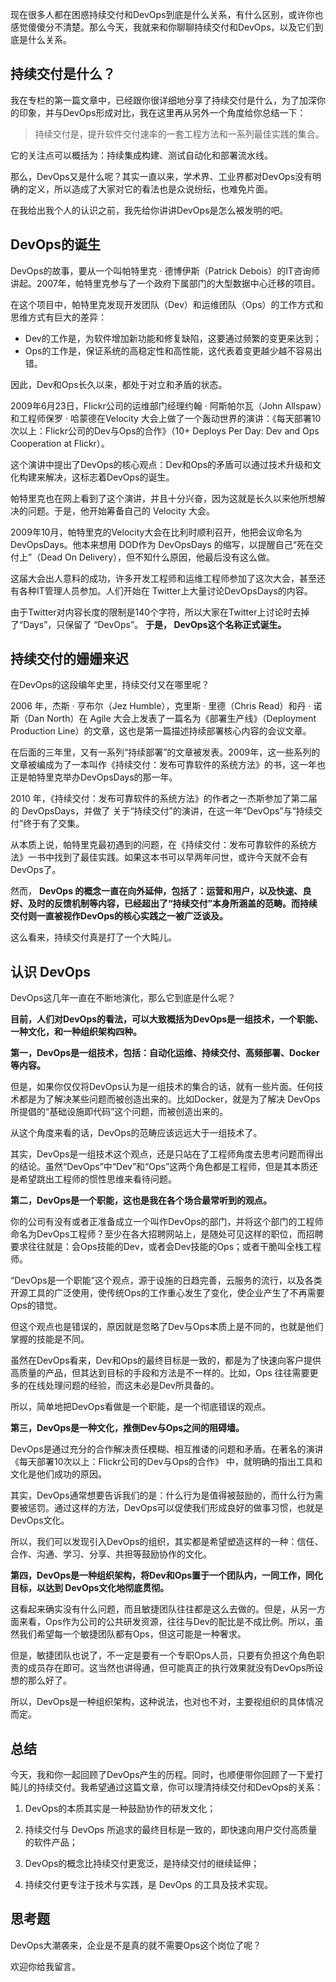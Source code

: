 现在很多人都在困惑持续交付和DevOps到底是什么关系，有什么区别，或许你也感觉傻傻分不清楚。那么今天，我就来和你聊聊持续交付和DevOps，以及它们到底是什么关系。

## 持续交付是什么？

我在专栏的第一篇文章中，已经跟你很详细地分享了持续交付是什么，为了加深你的印象，并与DevOps形成对比，我在这里再从另外一个角度给你总结一下：

> 持续交付是，提升软件交付速率的一套工程方法和一系列最佳实践的集合。

它的关注点可以概括为：持续集成构建、测试自动化和部署流水线。

那么，DevOps又是什么呢？其实一直以来，学术界、工业界都对DevOps没有明确的定义，所以造成了大家对它的看法也是众说纷纭，也难免片面。

在我给出我个人的认识之前，我先给你讲讲DevOps是怎么被发明的吧。

## DevOps的诞生

DevOps的故事，要从一个叫帕特里克 · 德博伊斯（Patrick Debois）的IT咨询师讲起。2007年，帕特里克参与了一个政府下属部门的大型数据中心迁移的项目。

在这个项目中，帕特里克发现开发团队（Dev）和运维团队（Ops）的工作方式和思维方式有巨大的差异：

- Dev的工作是，为软件增加新功能和修复缺陷，这要通过频繁的变更来达到；
- Ops的工作是，保证系统的高稳定性和高性能，这代表着变更越少越不容易出错。

因此，Dev和Ops长久以来，都处于对立和矛盾的状态。

2009年6月23日，Flickr公司的运维部门经理约翰 · 阿斯帕尔瓦（John Allspaw）和工程师保罗 · 哈蒙德在Velocity 大会上做了一个轰动世界的演讲：《每天部署10次以上：Flickr公司的Dev与Ops的合作》（10+ Deploys Per Day: Dev and Ops Cooperation at Flickr）。

这个演讲中提出了DevOps的核心观点：Dev和Ops的矛盾可以通过技术升级和文化构建来解决，这标志着DevOps的诞生。

帕特里克也在网上看到了这个演讲，并且十分兴奋，因为这就是长久以来他所想解决的问题。于是，他开始筹备自己的 Velocity 大会。

2009年10月，帕特里克的Velocity大会在比利时顺利召开，他把会议命名为DevOpsDays。他本来想用 DOD作为 DevOpsDays 的缩写，以提醒自己“死在交付上”（Dead On Delivery），但不知什么原因，他最后没有这么做。

这届大会出人意料的成功，许多开发工程师和运维工程师参加了这次大会，甚至还有各种IT管理人员参加。人们开始在 Twitter上大量讨论DevOpsDays的内容。

由于Twitter对内容长度的限制是140个字符，所以大家在Twitter上讨论时去掉了“Days”，只保留了 “DevOps”。 **于是， DevOps这个名称正式诞生。**

## 持续交付的姗姗来迟

在DevOps的这段编年史里，持续交付又在哪里呢？

2006 年，杰斯 · 亨布尔（Jez Humble），克里斯 · 里德（Chris Read）和丹 · 诺斯（Dan North）在 Agile 大会上发表了一篇名为《部署生产线》（Deployment Production Line）的文章，这也是第一篇描述持续部署核心内容的会议文章。

在后面的三年里，又有一系列“持续部署”的文章被发表。2009年，这一些系列的文章被编成为了一本叫作《持续交付：发布可靠软件的系统方法》的书，这一年也正是帕特里克举办DevOpsDays的那一年。

2010 年，《持续交付：发布可靠软件的系统方法》的作者之一杰斯参加了第二届的 DevOpsDays，并做了 关于“持续交付”的演讲，在这一年“DevOps”与“持续交付”终于有了交集。

从本质上说，帕特里克最初遇到的问题，在《持续交付：发布可靠软件的系统方法》一书中找到了最佳实践。如果这本书可以早两年问世，或许今天就不会有DevOps了。

然而， **DevOps 的概念一直在向外延伸，包括了：运营和用户，以及快速、良好、及时的反馈机制等内容，已经超出了“持续交付”本身所涵盖的范畴。而持续交付则一直被视作DevOps的核心实践之一被广泛谈及。**

这么看来，持续交付真是打了一个大盹儿。

## 认识 DevOps

DevOps这几年一直在不断地演化，那么它到底是什么呢？

**目前，人们对DevOps的看法，可以大致概括为DevOps是一组技术，一个职能、一种文化，和一种组织架构四种。**

**第一，DevOps是一组技术，包括：自动化运维、持续交付、高频部署、Docker等内容。**

但是，如果你仅仅将DevOps认为是一组技术的集合的话，就有一些片面。任何技术都是为了解决某些问题而被创造出来的。比如Docker，就是为了解决 DevOps 所提倡的“基础设施即代码”这个问题，而被创造出来的。

从这个角度来看的话，DevOps的范畴应该远远大于一组技术了。

其实，DevOps是一组技术这个观点，还是只站在了工程师角度去思考问题而得出的结论。虽然“DevOps”中“Dev”和“Ops”这两个角色都是工程师，但是其本质还是希望跳出工程师的惯性思维来看待问题。

**第二，DevOps是一个职能，这也是我在各个场合最常听到的观点。**

你的公司有没有或者正准备成立一个叫作DevOps的部门，并将这个部门的工程师命名为DevOps工程师？至少在各大招聘网站上，是随处可见这样的职位，而招聘要求往往就是：会Ops技能的Dev，或者会Dev技能的Ops；或者干脆叫全栈工程师。

“DevOps是一个职能”这个观点，源于设施的日趋完善，云服务的流行，以及各类开源工具的广泛使用，使传统Ops的工作重心发生了变化，使企业产生了不再需要Ops的错觉。

但这个观点也是错误的，原因就是忽略了Dev与Ops本质上是不同的，也就是他们掌握的技能是不同。

虽然在DevOps看来，Dev和Ops的最终目标是一致的，都是为了快速向客户提供高质量的产品，但其达到目标的手段和方法是不一样的。比如，Ops 往往需要更多的在线处理问题的经验，而这未必是Dev所具备的。

所以，简单地把DevOps看做是一个职能，是一个彻底错误的观点。

**第三，DevOps是一种文化，推倒Dev与Ops之间的阻碍墙。**

DevOps是通过充分的合作解决责任模糊、相互推诿的问题和矛盾。在著名的演讲《每天部署10次以上：Flickr公司的Dev与Ops的合作》 中，就明确的指出工具和文化是他们成功的原因。

其实，DevOps通常想要告诉我们的是：什么行为是值得被鼓励的，而什么行为需要被惩罚。通过这样的方法，DevOps可以促使我们形成良好的做事习惯，也就是DevOps文化。

所以，我们可以发现引入DevOps的组织，其实都是希望塑造这样的一种：信任、合作、沟通、学习、分享、共担等鼓励协作的文化。

**第四，DevOps是一种组织架构，将Dev和Ops置于一个团队内，一同工作，同化目标，以达到 DevOps文化地彻底贯彻。**

这看起来确实没有什么问题，而且敏捷团队往往都是这么去做的。但是，从另一方面来看，Ops作为公司的公共研发资源，往往与Dev的配比是不成比例。所以，虽然我们希望每一个敏捷团队都有Ops，但这可能是一种奢求。

但是，敏捷团队也说了，不一定是要有一个专职Ops人员，只要有负担这个角色职责的成员存在即可。这当然也讲得通，但可能真正的执行效果就没有DevOps所设想的那么好了。

所以，DevOps是一种组织架构，这种说法，也对也不对，主要视组织的具体情况而定。

## 总结

今天，我和你一起回顾了DevOps产生的历程。同时，也顺便带你回顾了一下爱打盹儿的持续交付。我希望通过这篇文章，你可以理清持续交付和DevOps的关系：

1. DevOps的本质其实是一种鼓励协作的研发文化；

2. 持续交付与 DevOps 所追求的最终目标是一致的，即快速向用户交付高质量的软件产品；

3. DevOps的概念比持续交付更宽泛，是持续交付的继续延伸；

4. 持续交付更专注于技术与实践，是 DevOps 的工具及技术实现。


## 思考题

DevOps大潮袭来，企业是不是真的就不需要Ops这个岗位了呢？

欢迎你给我留言。